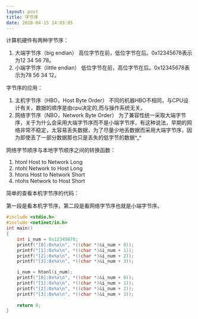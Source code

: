 ```yaml
---
layout: post
title: 字节序
date: 2018-04-15 14:03:05
---
```

计算机硬件有两种字节序：
1. 大端字节序（big endian）
   高位字节在前，低位字节在后。0x12345678表示为12 34 56 78。
2. 小端字节序（little endian）
   低位字节在前，高位字节在后。0x12345678表示为78 56 34 12。

字节序的应用：
1. 主机字节序（HBO，Host Byte Order）
   不同的机器HBO不相同，与CPU设计有关，数据的顺序是由cpu决定的,而与操作系统无关。
2. 网络字节序（NBO，Network Byte Order）
   为了兼容性统一采取大端字节序，关于为什么会采用大端字节序而不是小端字节序，有这种说法，早期的网络非常不稳定，太容易丢失数据，为了尽量少地丢数据而采用大端字节序，因为即使丢了一部分数据那也只是丢失的低字节的数据^_^

网络字节顺序与本地字节顺序之间的转换函数：
1. htonl
   Host to Network Long
2. ntohl
   Network to Host Long
3. htons
   Host to Network Short
4. ntohs
   Network to Host Short

简单的查看本机字节序的代码：

第一段是看本机字节序，第二段是看网络字节序也就是小端字节序。

```c
#include <stdio.h>
#include <netinet/in.h>
int main()
{
    int i_num = 0x12345678;
    printf("[0]:0x%x\n", *((char *)&i_num + 0));
    printf("[1]:0x%x\n", *((char *)&i_num + 1));
    printf("[2]:0x%x\n", *((char *)&i_num + 2));
    printf("[3]:0x%x\n", *((char *)&i_num + 3));

    i_num = htonl(i_num);
    printf("[0]:0x%x\n", *((char *)&i_num + 0));
    printf("[1]:0x%x\n", *((char *)&i_num + 1));
    printf("[2]:0x%x\n", *((char *)&i_num + 2));
    printf("[3]:0x%x\n", *((char *)&i_num + 3));
 
    return 0;
} 
```

